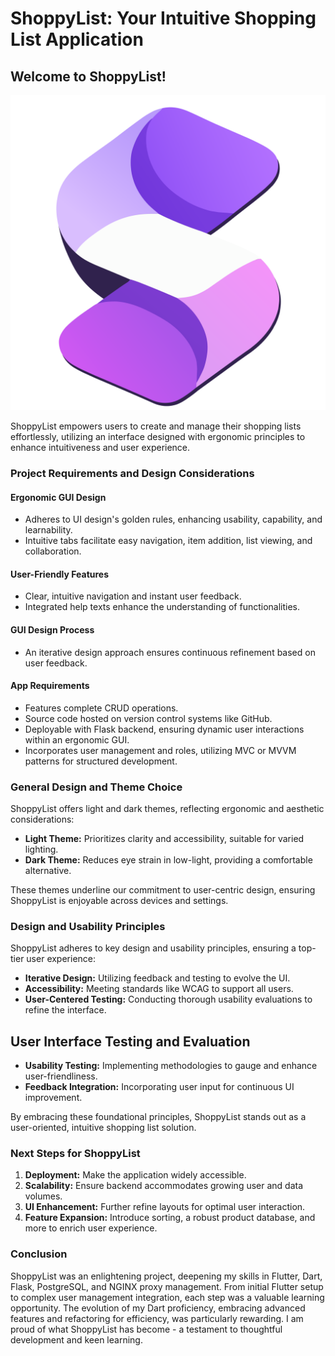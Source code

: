 # ShoppyList: Your Intuitive Shopping List Application

## Welcome to ShoppyList!

![ShoppyList Logo](./assets/logo/shoppylist.png)

ShoppyList empowers users to create and manage their shopping lists effortlessly, utilizing an interface designed with ergonomic principles to enhance intuitiveness and user experience.

### Project Requirements and Design Considerations

#### Ergonomic GUI Design
- Adheres to UI design's golden rules, enhancing usability, capability, and learnability.
- Intuitive tabs facilitate easy navigation, item addition, list viewing, and collaboration.

#### User-Friendly Features
- Clear, intuitive navigation and instant user feedback.
- Integrated help texts enhance the understanding of functionalities.

#### GUI Design Process
- An iterative design approach ensures continuous refinement based on user feedback.

#### App Requirements
- Features complete CRUD operations.
- Source code hosted on version control systems like GitHub.
- Deployable with Flask backend, ensuring dynamic user interactions within an ergonomic GUI.
- Incorporates user management and roles, utilizing MVC or MVVM patterns for structured development.

### General Design and Theme Choice

ShoppyList offers light and dark themes, reflecting ergonomic and aesthetic considerations:

- **Light Theme:** Prioritizes clarity and accessibility, suitable for varied lighting.
- **Dark Theme:** Reduces eye strain in low-light, providing a comfortable alternative.

These themes underline our commitment to user-centric design, ensuring ShoppyList is enjoyable across devices and settings.

### Design and Usability Principles

ShoppyList adheres to key design and usability principles, ensuring a top-tier user experience:

- **Iterative Design:** Utilizing feedback and testing to evolve the UI.
- **Accessibility:** Meeting standards like WCAG to support all users.
- **User-Centered Testing:** Conducting thorough usability evaluations to refine the interface.

## User Interface Testing and Evaluation

- **Usability Testing:** Implementing methodologies to gauge and enhance user-friendliness.
- **Feedback Integration:** Incorporating user input for continuous UI improvement.

By embracing these foundational principles, ShoppyList stands out as a user-oriented, intuitive shopping list solution.

### Next Steps for ShoppyList

1. **Deployment:** Make the application widely accessible.
2. **Scalability:** Ensure backend accommodates growing user and data volumes.
3. **UI Enhancement:** Further refine layouts for optimal user interaction.
4. **Feature Expansion:** Introduce sorting, a robust product database, and more to enrich user experience.

### Conclusion

ShoppyList was an enlightening project, deepening my skills in Flutter, Dart, Flask, PostgreSQL, and NGINX proxy management. From initial Flutter setup to complex user management integration, each step was a valuable learning opportunity. The evolution of my Dart proficiency, embracing advanced features and refactoring for efficiency, was particularly rewarding. I am proud of what ShoppyList has become - a testament to thoughtful development and keen learning.